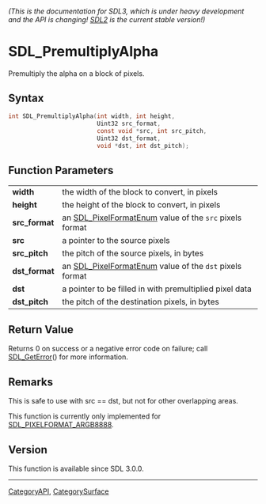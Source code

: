 ###### (This is the documentation for SDL3, which is under heavy development and the API is changing! [SDL2](https://wiki.libsdl.org/SDL2/) is the current stable version!)
# SDL_PremultiplyAlpha

Premultiply the alpha on a block of pixels.

## Syntax

```c
int SDL_PremultiplyAlpha(int width, int height,
                         Uint32 src_format,
                         const void *src, int src_pitch,
                         Uint32 dst_format,
                         void *dst, int dst_pitch);

```

## Function Parameters

|                    |                                                                                |
| ------------------ | ------------------------------------------------------------------------------ |
| **width**          | the width of the block to convert, in pixels                                   |
| **height**         | the height of the block to convert, in pixels                                  |
| **src_format**     | an [SDL_PixelFormatEnum](SDL_PixelFormatEnum) value of the `src` pixels format |
| **src**            | a pointer to the source pixels                                                 |
| **src_pitch**      | the pitch of the source pixels, in bytes                                       |
| **dst_format**     | an [SDL_PixelFormatEnum](SDL_PixelFormatEnum) value of the `dst` pixels format |
| **dst**            | a pointer to be filled in with premultiplied pixel data                        |
| **dst_pitch**      | the pitch of the destination pixels, in bytes                                  |

## Return Value

Returns 0 on success or a negative error code on failure; call
[SDL_GetError](SDL_GetError)() for more information.

## Remarks

This is safe to use with src == dst, but not for other overlapping areas.

This function is currently only implemented for
[SDL_PIXELFORMAT_ARGB8888](SDL_PIXELFORMAT_ARGB8888).

## Version

This function is available since SDL 3.0.0.

----
[CategoryAPI](CategoryAPI), [CategorySurface](CategorySurface)

